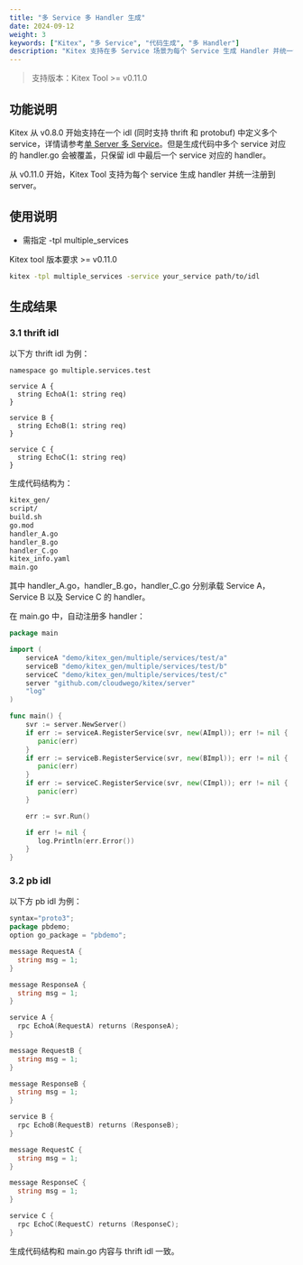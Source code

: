```yaml
---
title: "多 Service 多 Handler 生成"
date: 2024-09-12
weight: 3
keywords: ["Kitex", "多 Service", "代码生成", "多 Handler"]
description: "Kitex 支持在多 Service 场景为每个 Service 生成 Handler 并统一注册。"
---
```


> 支持版本：Kitex Tool >= v0.11.0

## 功能说明

Kitex 从 v0.8.0 开始支持在一个 idl (同时支持 thrift 和 protobuf) 中定义多个 service，详情请参考[单 Server 多 Service](/zh/docs/kitex/tutorials/advanced-feature/multi_service/multi_service/)。但是生成代码中多个 service 对应的 handler.go 会被覆盖，只保留 idl 中最后一个 service 对应的 handler。

从 v0.11.0 开始，Kitex Tool 支持为每个 service 生成 handler 并统一注册到 server。

## 使用说明

- 需指定 -tpl multiple_services

Kitex tool 版本要求 >= v0.11.0

```bash
kitex -tpl multiple_services -service your_service path/to/idl
```

## 生成结果

### 3.1 thrift idl

以下方 thrift idl 为例：

```thrift
namespace go multiple.services.test

service A {
  string EchoA(1: string req)
}

service B {
  string EchoB(1: string req)
}

service C {
  string EchoC(1: string req)
}
```

生成代码结构为：

```bash
kitex_gen/
script/
build.sh
go.mod
handler_A.go
handler_B.go
handler_C.go
kitex_info.yaml
main.go
```

其中 handler_A.go，handler_B.go，handler_C.go 分别承载 Service A，Service B 以及 Service C 的 handler。

在 main.go 中，自动注册多 handler：

```go
package main

import (
    serviceA "demo/kitex_gen/multiple/services/test/a"
    serviceB "demo/kitex_gen/multiple/services/test/b"
    serviceC "demo/kitex_gen/multiple/services/test/c"
    server "github.com/cloudwego/kitex/server"
    "log"
)

func main() {
    svr := server.NewServer()
    if err := serviceA.RegisterService(svr, new(AImpl)); err != nil {
       panic(err)
    }
    if err := serviceB.RegisterService(svr, new(BImpl)); err != nil {
       panic(err)
    }
    if err := serviceC.RegisterService(svr, new(CImpl)); err != nil {
       panic(err)
    }

    err := svr.Run()

    if err != nil {
       log.Println(err.Error())
    }
}
```

### 3.2 pb idl

以下方 pb idl 为例：

```go
syntax="proto3";
package pbdemo;
option go_package = "pbdemo";

message RequestA {
  string msg = 1;
}

message ResponseA {
  string msg = 1;
}

service A {
  rpc EchoA(RequestA) returns (ResponseA);
}

message RequestB {
  string msg = 1;
}

message ResponseB {
  string msg = 1;
}

service B {
  rpc EchoB(RequestB) returns (ResponseB);
}

message RequestC {
  string msg = 1;
}

message ResponseC {
  string msg = 1;
}

service C {
  rpc EchoC(RequestC) returns (ResponseC);
}
```

生成代码结构和 main.go 内容与 thrift idl 一致。
